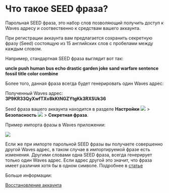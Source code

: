 # Что такое SEED фраза?

Парольная SEED фраза, это набор слов позволяющий получить доступ к Waves адресу и соотвественно к средствам вашего аккаунта.

При регистрации аккаунта вам предлагается сохранить секретную фразу (Seed) состоящую из 15 английских слов с пробелами между каждым словом.

Например, стандартная SEED фраза выглядит вот так:

**uncle push human bus echo drastic garden joke sand warfare sentence fossil title color combine**

Более того, данная фраза всегда будет генерировать один Waves адрес:

Полученный Waves адрес: **3P9KR33QyXwfTXv8kKtNGZYtgKk3RXSUk36**

Seed фраза вашего аккаунта находится в разделе **Настройки** ![](/_assets/seed_phrase_02.png) > **Безопасность** ![](/_assets/seed_phrase_03.png) > **Секретная фраза**.

Пример импорта фразы в Waves приложении:

![](/_assets/seed_phrase_01.png)

Если же при импорте парольной SEED фразы вы получаете совершенно другой Waves адрес, в таком случае в импортируемой фразе есть изменения. Другими словами одна SEED фраза, всегда генерирует только один Waves адрес. Если адрес другой это значит, что фраза имеет различия хотя бы в одном символе. Подробнее в [статье](/waves-client/frequently-asked-questions-faq/account-management/one-seed.md)

Больше информации:

[Восстановление аккаунта](/waves-client/account-management/restore-an-account.md)
